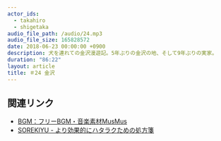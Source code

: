 ```yaml
---
actor_ids:
  - takahiro
  - shigetaka
audio_file_path: /audio/24.mp3
audio_file_size: 165828572
date: 2018-06-23 00:00:00 +0900
description: 犬を連れての金沢漫遊記。5年ぶりの金沢の地、そして9年ぶりの実家。
duration: "86:22"
layout: article
title: ＃24 金沢
---
```


## 関連リンク

- [BGM：フリーBGM・音楽素材MusMus](http://musmus.main.jp/)
- [SOREKIYU - より効果的にハタラクための処方箋](https://sorekiyu.jp)
